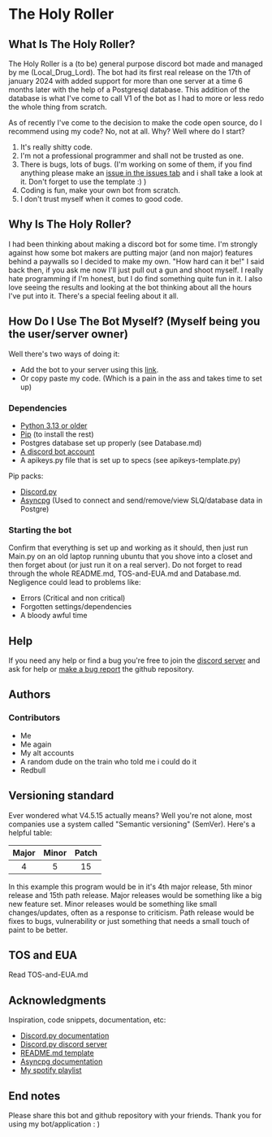 # The Holy Roller

## What Is The Holy Roller?

The Holy Roller is a (to be) general purpose discord bot made and managed by me (Local_Drug_Lord). The bot had its first real release on the 17th of january 2024 with added support for more than one server at a time 6 months later with the help of a Postgresql database. This addition of the database is what I've come to call V1 of the bot as I had to more or less redo the whole thing from scratch.

As of recently I've come to the decision to make the code open source, do I recommend using my code? No, not at all. Why? Well where do I start?

1. It's really shitty code.
2. I'm not a professional programmer and shall not be trusted as one.
3. There is bugs, lots of bugs. (I'm working on some of them, if you find anything please make an [issue in the issues tab](https://github.com/Local-Drug-Lord/The-Holy-Roller-bot-V1/issues) and i shall take a look at it. Don't forget to use the template :) )
4. Coding is fun, make your own bot from scratch.
5. I don't trust myself when it comes to good code.

## Why Is The Holy Roller?

I had been thinking about making a discord bot for some time. I'm strongly against how some bot makers are putting major (and non major) features behind a paywalls so I decided to make my own. "How hard can it be!" I said back then, if you ask me now I'll just pull out a gun and shoot myself. I really hate programming if I'm honest, but I do find something quite fun in it. I also love seeing the results and looking at the bot thinking about all the hours I've put into it. There's a special feeling about it all.

## How Do I Use The Bot Myself? (Myself being you the user/server owner)

Well there's two ways of doing it:

- Add the bot to your server using this [link](https://discord.com/oauth2/authorize?client_id=1197233793640177726).
- Or copy paste my code. (Which is a pain in the ass and takes time to set up)

### Dependencies

- [Python 3.13 or older](https://www.python.org/downloads/)
- [Pip](https://pip.pypa.io/en/stable/installation/) (to install the rest)
- Postgres database set up properly (see Database.md)
- [A discord bot account](https://discord.com/developers)
- A apikeys.py file that is set up to specs (see apikeys-template.py)

Pip packs:

- [Discord.py](https://discordpy.readthedocs.io/en/stable/intro.html)
- [Asyncpg](https://pypi.org/project/asyncpg/) (Used to connect and send/remove/view SLQ/database data in Postgre)

### Starting the bot

Confirm that everything is set up and working as it should, then just run Main.py on an old laptop running ubuntu that you shove into a closet and then forget about (or just run it on a real server).
Do not forget to read through the whole README.md, TOS-and-EUA.md and Database.md. Negligence could lead to problems like:

- Errors (Critical and non critical)
- Forgotten settings/dependencies
- A bloody awful time

## Help

If you need any help or find a bug you're free to join the [discord server](https://discord.gg/bXxFh72JNb) and ask for help or [make a bug report](https://github.com/Local-Drug-Lord/The-Holy-Roller-bot-V1/issues) the github repository.

## Authors

### Contributors

- Me
- Me again
- My alt accounts
- A random dude on the train who told me i could do it
- Redbull

## Versioning standard

Ever wondered what V4.5.15 actually means?
Well you're not alone, most companies use a system called "Semantic versioning" (SemVer).
Here's a helpful table:

| Major | Minor | Patch |
|:-----:|:-----:|:-----:|
|4      |5      |15     |

In this example this program would be in it's 4th major release, 5th minor release and 15th path release.
Major releases would be something like a big new feature set.
Minor releases would be something like small changes/updates, often as a response to criticism.
Path release would be fixes to bugs, vulnerability or just something that needs a small touch of paint to be better.

## TOS and EUA

Read TOS-and-EUA.md

## Acknowledgments

Inspiration, code snippets, documentation, etc:

- [Discord.py documentation](https://discordpy.readthedocs.io/en/stable/index.html)
- [Discord.py discord server](https://discord.com/invite/r3sSKJJ)
- [README.md template](https://gist.github.com/DomPizzie/7a5ff55ffa9081f2de27c315f5018afc)
- [Asyncpg documentation](https://magicstack.github.io/asyncpg/current/)
- [My spotify playlist](https://open.spotify.com/playlist/4ucmV3XcBeyBmecSm0WXCT?si=ec23a89b06944007)

## End notes

Please share this bot and github repository with your friends.
Thank you for using my bot/application : )
